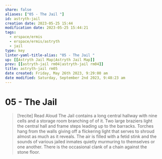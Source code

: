 ```yaml
---
share: false
aliases: ["05 - The Jail "]
id: astryth-jail 
creation date: 2023-05-25 15:44
modification date: 2023-05-25 15:44:21
tags:
  - erspace/ermis
  - erspace/ermis/astryth
  - jail
type: key
linter-yaml-title-alias: "05 - The Jail "
up: [[Astryth Jail Map|Astryth Jail Map]] 
prev: [[astryth-jail rm04|astryth-jail rm04]] 
title: astryth-jail rm05
date created: Friday, May 26th 2023, 9:29:00 am
date modified: Saturday, September 2nd 2023, 9:48:23 am
---
```


# 05 - The Jail

> [!recite] Read Aloud
> The Jail contains a long central hallway with nine cells and a storage room branching of of it. Two large braziers light the central hall and frame  steps leading up to the barracks. Torches hang from the walls giving off a flickering light that serves to shroud almost as much as it reveals. The air is filled with a fetid stink and the sounds of various jailed inmates quietly murmuring to themselves or one another. There is the occasional clank of a chain against the stone floor. 

